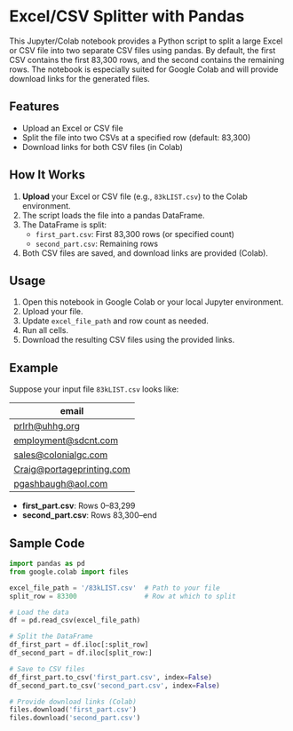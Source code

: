 # Excel/CSV Splitter with Pandas

This Jupyter/Colab notebook provides a Python script to split a large Excel or CSV file into two separate CSV files using pandas. By default, the first CSV contains the first 83,300 rows, and the second contains the remaining rows. The notebook is especially suited for Google Colab and will provide download links for the generated files.

## Features

- Upload an Excel or CSV file
- Split the file into two CSVs at a specified row (default: 83,300)
- Download links for both CSV files (in Colab)

## How It Works

1. **Upload** your Excel or CSV file (e.g., `83kLIST.csv`) to the Colab environment.
2. The script loads the file into a pandas DataFrame.
3. The DataFrame is split:
    - `first_part.csv`: First 83,300 rows (or specified count)
    - `second_part.csv`: Remaining rows
4. Both CSV files are saved, and download links are provided (Colab).

## Usage

1. Open this notebook in Google Colab or your local Jupyter environment.
2. Upload your file.
3. Update `excel_file_path` and row count as needed.
4. Run all cells.
5. Download the resulting CSV files using the provided links.

## Example

Suppose your input file `83kLIST.csv` looks like:

| email                    |
|--------------------------|
| prlrh@uhhg.org           |
| employment@sdcnt.com     |
| sales@colonialgc.com     |
| Craig@portageprinting.com|
| pgashbaugh@aol.com       |

- **first_part.csv**: Rows 0–83,299
- **second_part.csv**: Rows 83,300–end

## Sample Code

```python
import pandas as pd
from google.colab import files

excel_file_path = '/83kLIST.csv'  # Path to your file
split_row = 83300                 # Row at which to split

# Load the data
df = pd.read_csv(excel_file_path)

# Split the DataFrame
df_first_part = df.iloc[:split_row]
df_second_part = df.iloc[split_row:]

# Save to CSV files
df_first_part.to_csv('first_part.csv', index=False)
df_second_part.to_csv('second_part.csv', index=False)

# Provide download links (Colab)
files.download('first_part.csv')
files.download('second_part.csv')
